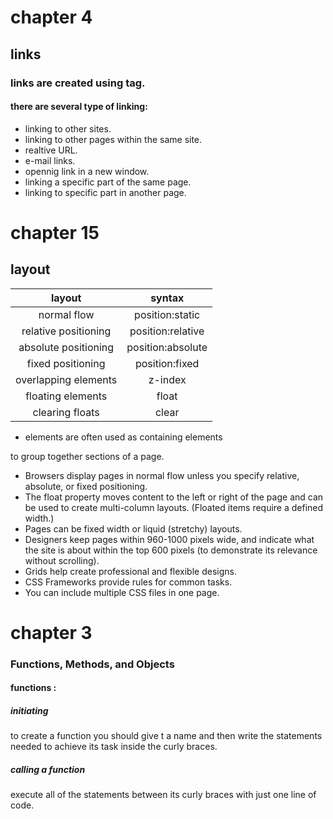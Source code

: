 # chapter 4 
## links 
### links are created using </a> tag. 
#### there are several type of linking: 
* linking to other sites. 
* linking to other pages within the same site. 
* realtive URL.
* e-mail links. 
* opennig link in a new window. 
* linking a specific part of the same page. 
* linking to specific part in another page. 
# chapter 15
## layout 
|layout                  |syntax        |
|:---:                   | :---:        |
|normal flow             |position:static|
|relative positioning    |position:relative|
|absolute positioning    |position:absolute|
|fixed positioning       |position:fixed  | 
|overlapping elements    | z-index   |
|floating elements       | float    |
|clearing floats         |clear  |
* <div> elements are often used as containing elements
to group together sections of a page.
*  Browsers display pages in normal  flow     unless you
specify relative, absolute, or fixed positioning.
* The float property moves content to the left or right
of the page and can be used to create multi-column
layouts. (Floated items require a defined width.)
* Pages can be fixed width or liquid (stretchy) layouts.
* Designers keep pages within 960-1000 pixels wide,
and indicate what the site is about within the top 600
pixels (to demonstrate its relevance without scrolling).
* Grids help create professional and flexible designs.
* CSS Frameworks provide rules for common tasks.
* You can include multiple CSS files in one page.
# chapter 3
### Functions, Methods, and Objects
#### functions :
##### initiating
to create a function you should give t a name and then write the statements needed to achieve its task inside the curly braces. 
##### calling a function 
execute all of the statements between its curly braces with just one line of code.